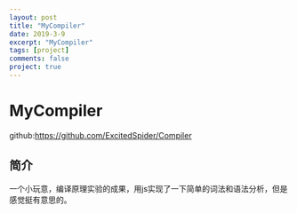 ```yaml
---
layout: post
title: "MyCompiler"
date: 2019-3-9
excerpt: "MyCompiler"
tags: [project]
comments: false
project: true
---
```


# MyCompiler

github:<https://github.com/ExcitedSpider/Compiler>

## 简介

一个小玩意，编译原理实验的成果，用js实现了一下简单的词法和语法分析，但是感觉挺有意思的。